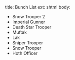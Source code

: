 title: Bunch List
ext: shtml
body:

* Snow Trooper 2
* Imperial Gunner
* Death Star Trooper
* Muftak
* Lak
* Sniper Trooper
* Snow Trooper
* Hoth Officer

